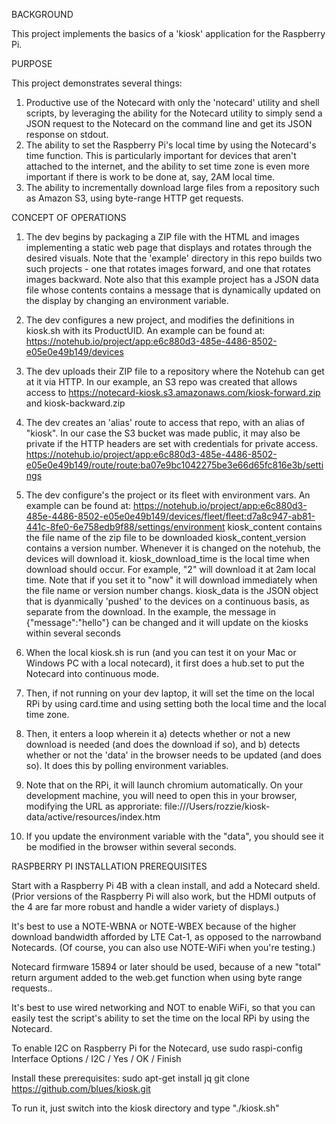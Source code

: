 BACKGROUND

This project implements the basics of a 'kiosk' application for the Raspberry Pi.

PURPOSE

This project demonstrates several things:
1. Productive use of the Notecard with only the 'notecard' utility and shell scripts, by leveraging the ability for the Notecard utility to simply send a JSON request to the Notecard on the command line and get its JSON response on stdout.
2. The ability to set the Raspberry Pi's local time by using the Notecard's time function.  This is particularly important for devices that aren't attached to the internet, and the ability to set time zone is even more important if there is work to be done at, say, 2AM local time.
3. The ability to incrementally download large files from a repository such as Amazon S3, using byte-range HTTP get requests.

CONCEPT OF OPERATIONS

1. The dev begins by packaging a ZIP file with the HTML and images implementing a static web page that displays and rotates through the desired visuals.  Note that the 'example' directory in this repo builds two such projects - one that rotates images forward, and one that rotates images backward.  Note also that this example project has a JSON data file whose contents contains a message that is dynamically updated on the display by changing an environment variable.

2. The dev configures a new project, and modifies the definitions in kiosk.sh with its ProductUID.  An example can be found at: https://notehub.io/project/app:e6c880d3-485e-4486-8502-e05e0e49b149/devices

3. The dev uploads their ZIP file to a repository where the Notehub can get at it via HTTP.  In our example, an S3 repo was created that allows access to https://notecard-kiosk.s3.amazonaws.com/kiosk-forward.zip and kiosk-backward.zip

4. The dev creates an 'alias' route to access that repo, with an alias of "kiosk".  In our case the S3 bucket was made public, it may also be private if the HTTP headers are set with credentials for private access.  https://notehub.io/project/app:e6c880d3-485e-4486-8502-e05e0e49b149/route/route:ba07e9bc1042275be3e66d65fc816e3b/settings

5. The dev configure's the project or its fleet with environment vars.  An example can be found at: https://notehub.io/project/app:e6c880d3-485e-4486-8502-e05e0e49b149/devices/fleet/fleet:d7a8c947-ab81-441c-8fe0-6e758edb9f88/settings/environment
	kiosk_content contains the file name of the zip file to be downloaded
	kiosk_content_version contains a version number.  Whenever it is changed on the notehub, the devices will download it.
	kiosk_download_time is the local time when download should occur.  For example, "2" will download it at 2am local time.  Note that if you set it to "now" it will download immediately when the file name or version number changs.
	kiosk_data is the JSON object that is dyanmically 'pushed' to the devices on a continuous basis, as separate from the download.  In the example, the message in {"message":"hello"} can be changed and it will update on the kiosks within several seconds

6. When the local kiosk.sh is run (and you can test it on your Mac or Windows PC with a local notecard), it first does a hub.set to put the Notecard into continuous mode.

7. Then, if not running on your dev laptop, it will set the time on the local RPi by using card.time and using setting both the local time and the local time zone.

8. Then, it enters a loop wherein it a) detects whether or not a new download is needed (and does the download if so), and b) detects whether or not the 'data' in the browser needs to be updated (and does so).  It does this by polling environment variables.

9. Note that on the RPi, it will launch chromium automatically.  On your development machine, you will need to open this in your browser, modifying the URL as approriate: 
file:///Users/rozzie/kiosk-data/active/resources/index.htm

10. If you update the environment variable with the "data", you should see it be modified in the browser within several seconds.

RASPBERRY PI INSTALLATION PREREQUISITES

Start with a Raspberry Pi 4B with a clean install, and add a Notecard sheld.  (Prior versions of the Raspberry Pi will also work, but the HDMI outputs of the 4 are far more robust and handle a wider variety of displays.)

It's best to use a NOTE-WBNA or NOTE-WBEX because of the higher download bandwidth afforded by LTE Cat-1, as opposed to the narrowband Notecards.  (Of course, you can also use NOTE-WiFi when you're testing.)

Notecard firmware 15894 or later should be used, because of a new "total" return argument added to the web.get function when using byte range requests..

It's best to use wired networking and NOT to enable WiFi, so that you can easily test the script's ability to set the time on the local RPi by using the Notecard.

To enable I2C on Raspberry Pi for the Notecard, use
   sudo raspi-config
   Interface Options / I2C / Yes / OK / Finish

Install these prerequisites:
   sudo apt-get install jq
   git clone https://github.com/blues/kiosk.git

To run it, just switch into the kiosk directory and type "./kiosk.sh"


